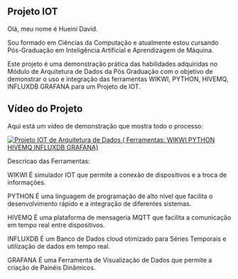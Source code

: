 
## Projeto IOT []()

Olá, meu nome é Hueini David. 

Sou formado em Ciências da Computação e atualmente estou cursando Pós-Graduação em Inteligência Artificial e Aprendizagem de Máquina.

Este projeto é uma demonstração prática das habilidades adquiridas no Módulo de Arquitetura de Dados da Pós Graduação com o objetivo de demonstrar o uso e integração das ferramentas WIKWI, PYTHON, HIVEMQ, INFLUXDB GRAFANA para um Projeto de IOT.

## Vídeo do Projeto
Aqui está um vídeo de demonstração que mostra todo o processo:

[![Projeto IOT de Arquitetura de Dados ( Ferramentas: WIKWI PYTHON HIVEMQ INFLUXDB GRAFANA)](https://img.youtube.com/vi/ddNoWz2HxkU/0.jpg)](https://www.youtube.com/watch?v=ddNoWz2HxkU)


Descricao das Ferramentas:

WIKWI
É simulador IOT que permite a conexão de dispositivos e a troca de informações.

PYTHON
É uma linguagem de programação de alto nível que facilita o desenvolvimento rápido e a integração de diferentes sistemas.

HIVEMQ
É uma plataforma de mensageria MQTT que facilita a comunicação em tempo real entre dispositivos.

INFLUXDB
É um Banco de Dados cloud otimizado para Séries Temporais e utilização de dados em tempo real.

GRAFANA
É uma Ferramenta de Visualização de Dados que permite a criação de Painéis Dinâmicos.


